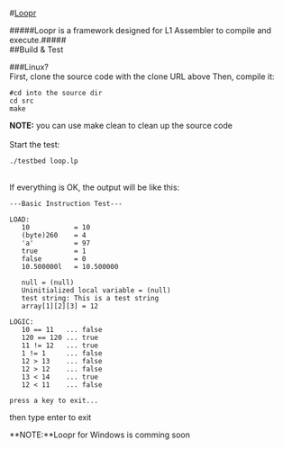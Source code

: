 #[Loopr](https://github.com/Byrd-Lin/Loopr "Loopr Github Page")

#####Loopr is a framework designed for L1 Assembler to compile and execute.#####
<br/>
##Build & Test

###Linux?<br/>
First, clone the source code with the clone URL above
Then, compile it:<br/>

    #cd into the source dir
    cd src
    make

**NOTE:** you can use make clean to clean up the source code<br/><br/>
Start the test:

    ./testbed loop.lp

<br/>
If everything is OK, the output will be like this:

	---Basic Instruction Test---

	LOAD:
	   10			= 10
	   (byte)260	= 4
	   'a'			= 97
	   true			= 1
	   false		= 0
	   10.500000l	= 10.500000

	   null	= (null)
	   Uninitialized local variable = (null)
	   test string: This is a test string
	   array[1][2][3] = 12

	LOGIC:
	   10 == 11   ... false
	   120 == 120 ... true
	   11 != 12   ... true
	   1 != 1     ... false
	   12 > 13    ... false
	   12 > 12    ... false
	   13 < 14    ... true
	   12 < 11    ... false

	press a key to exit...
then type enter to exit

**NOTE:**Loopr for Windows is comming soon
<br/><br/>
